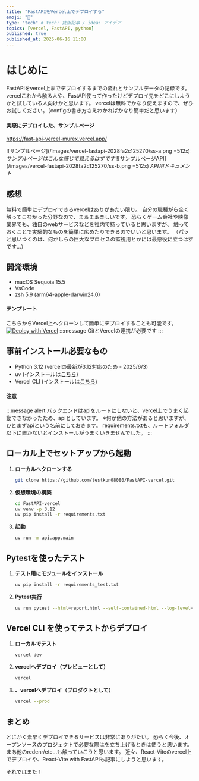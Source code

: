 ```yaml
---
title: "FastAPIをVercel上でデプロイする"
emoji: "🎃"
type: "tech" # tech: 技術記事 / idea: アイデア
topics: [vercel, FastAPI, python]
published: true
published_at: 2025-06-16 11:00
---
```



# はじめに
FastAPIをvercel上までデプロイするまでの流れとサンプルデータの記録です。
vercelこれから触る人や、FastAPI使って作ったけどデプロイ先をどこにしようかと試している人向けかと思います。
vercelは無料でかなり使えますので、ぜひお試しください。（configの書き方さえわかればかなり簡単だと思います）

#### 実際にデプロイした、サンプルページ
https://fast-api-vercel-murex.vercel.app/

![サンプルページ](/images/vercel-fastapi-2028fa2c125270/ss-a.png =512x)
*サンプルページはこんな感じで見えるはずです*
![サンプルページAPI](/images/vercel-fastapi-2028fa2c125270/ss-b.png =512x)
*API用ドキュメント*

## 感想
無料で簡単にデプロイできるvercelはありがあたい限り。
自分の職種がら全く触ってこなかった分野なので、まぁまぁ楽しいです。
恐らくゲーム会社や映像業界でも、独自のwebサービスなどを社内で持っていると思いますが、
触っておくことで実験的なものを簡単に広めたりできるのでいいと思います。
（パッと思いつくのは、何かしらの巨大なプロセスの監視用とかには最悪役に立つはずです...）

## 開発環境
- macOS Sequoia 15.5
- VsCode
- zsh 5.9 (arm64-apple-darwin24.0)


#### テンプレート
こちらからVercel上へクローンして簡単にデプロイすることも可能です。
[![Deploy with Vercel](https://vercel.com/button)](https://vercel.com/import/git?s=https://github.com/testkun08080/FastAPI-vercel)
:::message
GitとVercelの連携が必要です
:::


## 事前インストール必要なもの

- Python 3.12 (vercelの最新が3.12対応のため - 2025/6/3)
- uv (インストールは[こちら](https://docs.astral.sh/uv/getting-started/installation/))
- Vercel CLI (インストールは[こちら](https://vercel.com/docs/cli#installing-vercel-cli/))

#### 注意

:::message alert
バックエンドはapiをルートにしないと、vercel上でうまく起動できなかったため、apiとしています。
※何か他の方法があると思いますが、ひとまずapiという名前にしておきます。
requirements.txtも、ルートフォルダ以下に置かないとインストールがうまくいきませんでした。
:::

## ローカル上でセットアップから起動

1. **ローカルへクローンする**
    ```bash
    git clone https://github.com/testkun08080/FastAPI-vercel.git
   ```

3. **仮想環境の構築**
    ```bash
    cd FastAPI-vercel
    uv venv -p 3.12
    uv pip install -r requirements.txt
   ```
   
4. **起動**
    ```bash
    uv run -m api.app.main
   ```

## Pytestを使ったテスト
1. **テスト用にモジュールをインストール**
    ```bash
    uv pip install -r requirements_test.txt
   ```
1. **Pytest実行**
    ```bash
    uv run pytest --html=report.html --self-contained-html --log-level=INFO
   ```


## Vercel CLI を使ってテストからデプロイ

1. **ローカルでテスト**
    ```bash
    vercel dev
   ```

2. **vercelへデプロイ（プレビューとして）**
    ```bash
    vercel
   ```

3. **、vercelへデプロイ（プロダクトとして）**
    ```bash
    vercel --prod
   ```




## まとめ
とにかく素早くデプロイできるサービスは非常にありがたい。
恐らく今後、オープンソースのプロジェクトで必要な際はを立ち上げるときは使うと思います。
まあ他のredenr/etc...も触っていこうと思います。
近々、React-Viteのvercel上でデプロイや、React-Vite with FastAPIも記事にしようと思います。

それではまた！